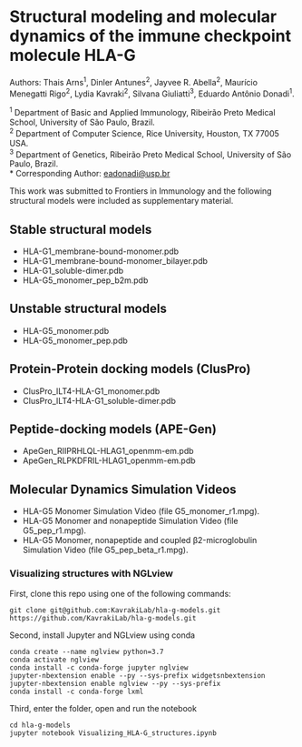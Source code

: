 # Structural modeling and molecular dynamics of the immune checkpoint molecule HLA-G

Authors: Thais Arns<sup>1</sup>, Dinler Antunes<sup>2</sup>, Jayvee R. Abella<sup>2</sup>, Maurício Menegatti Rigo<sup>2</sup>, Lydia Kavraki<sup>2</sup>, Silvana Giuliatti<sup>3</sup>, Eduardo Antônio Donadi<sup>1</sup>.

<sup>1</sup> Department of Basic and Applied Immunology, Ribeirão Preto Medical School, University of São Paulo, Brazil.\
<sup>2</sup> Department of Computer Science, Rice University, Houston, TX 77005 USA. \
<sup>3</sup> Department of Genetics, Ribeirão Preto Medical School, University of São Paulo, Brazil.\
\* Corresponding Author: eadonadi@usp.br

This work was submitted to Frontiers in Immunology and the following structural models were included as supplementary material.

## Stable structural models

* HLA-G1_membrane-bound-monomer.pdb
* HLA-G1_membrane-bound-monomer_bilayer.pdb
* HLA-G1_soluble-dimer.pdb    
* HLA-G5_monomer_pep_b2m.pdb

## Unstable structural models

* HLA-G5_monomer.pdb
* HLA-G5_monomer_pep.pdb

## Protein-Protein docking models (ClusPro)

* ClusPro_ILT4-HLA-G1_monomer.pdb
* ClusPro_ILT4-HLA-G1_soluble-dimer.pdb

## Peptide-docking models (APE-Gen)

* ApeGen_RIIPRHLQL-HLAG1_openmm-em.pdb
* ApeGen_RLPKDFRIL-HLAG1_openmm-em.pdb

## Molecular Dynamics Simulation Videos

* HLA-G5 Monomer Simulation Video (file G5_monomer_r1.mpg).
* HLA-G5 Monomer and nonapeptide Simulation Video (file G5_pep_r1.mpg).
* HLA-G5 Monomer, nonapeptide and coupled β2-microglobulin Simulation Video (file G5_pep_beta_r1.mpg).

### Visualizing structures with NGLview

First, clone this repo using one of the following commands:

    git clone git@github.com:KavrakiLab/hla-g-models.git
    https://github.com/KavrakiLab/hla-g-models.git
    
Second, install Jupyter and NGLview using conda

    conda create --name nglview python=3.7
    conda activate nglview
    conda install -c conda-forge jupyter nglview
    jupyter-nbextension enable --py --sys-prefix widgetsnbextension
    jupyter-nbextension enable nglview --py --sys-prefix
    conda install -c conda-forge lxml
    
Third, enter the folder, open and run the notebook

    cd hla-g-models
    jupyter notebook Visualizing_HLA-G_structures.ipynb
